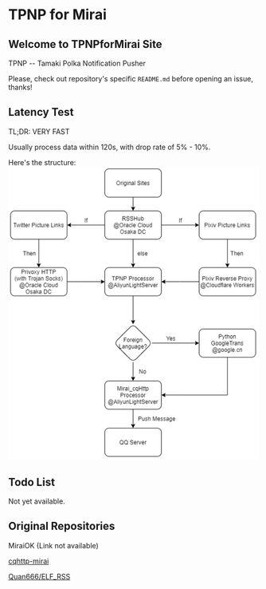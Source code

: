 # TPNP for Mirai

## Welcome to TPNPforMirai Site

TPNP -- Tamaki Polka Notification Pusher

Please, check out repository's specific `README.md` before opening an issue, thanks!

## Latency Test

TL;DR: VERY FAST

Usually process data within 120s, with drop rate of 5% - 10%.

Here's the structure:
![Structure](flow.png)

## Todo List

Not yet available.

## Original Repositories

MiraiOK (Link not available)

[cqhttp-mirai](https://github.com/yyuueexxiinngg/cqhttp-mirai)

[Quan666/ELF_RSS](https://github.com/Quan666/ELF_RSS)
